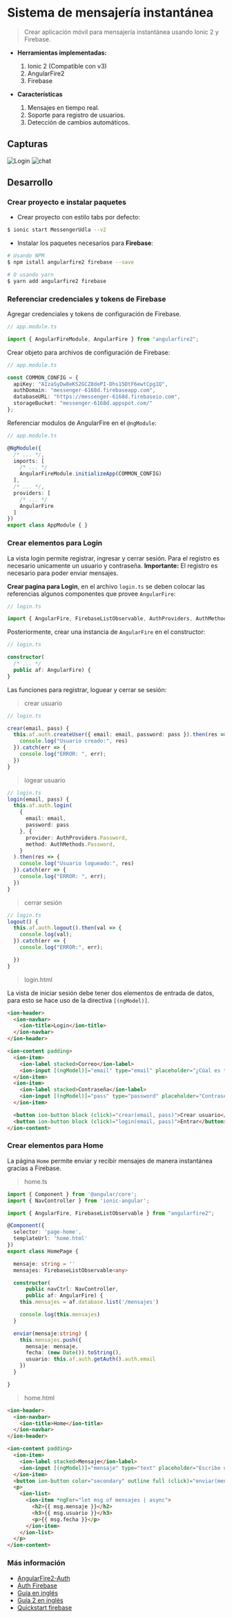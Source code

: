 # **Sistema de mensajería instantánea**

> Crear aplicación móvil para mensajería instantánea usando Ionic 2 y Firebase.

* **Herramientas implementadas:**
    1. Ionic 2 (Compatible con v3)
    2. AngularFire2
    3. Firebase

* **Características**
    1. Mensajes en tiempo real.
    2. Soporte para registro de usuarios.
    3. Detección de cambios automáticos.

## **Capturas**

<img src="./login.png" title="Login"/>
<img src="./chat.png" title="chat"/>


## **Desarrollo**

### **Crear proyecto e instalar paquetes**

- Crear proyecto con estilo tabs por defecto:
```bash
$ ionic start MessengerUdla --v2
```

- Instalar los paquetes necesarios para **Firebase**:
```bash
# Usando NPM
$ npm istall angularfire2 firebase --save

# O usando yarn
$ yarn add angularfire2 firebase
```

### **Referenciar credenciales y tokens de Firebase**
Agregar credenciales y tokens de configuración de Firebase.

```ts
// app.module.ts

import { AngularFireModule, AngularFire } from "angularfire2";
```

Crear objeto para archivos de configuración de Firebase:
```ts
// app.module.ts

const COMMON_CONFIG = {
  apiKey: "AIzaSyDw8eKS2GCZ8dePI-Dhs15DtF6ewtCpg1Q",
  authDomain: "messenger-6168d.firebaseapp.com",
  databaseURL: "https://messenger-6168d.firebaseio.com",
  storageBucket: "messenger-6168d.appspot.com/"
};
```

Referenciar modulos de AngularFire en el `@ngModule`:
```ts
// app.module.ts

@NgModule({
  /* ... */,
  imports: [
    /* ... */
    AngularFireModule.initializeApp(COMMON_CONFIG)
  ],
  /* ... */,
  providers: [
    /* ... */
    AngularFire
  ]
})
export class AppModule { }
```

### **Crear elementos para Login**

La vista login permite registrar, ingresar y cerrar sesión. Para el registro es necesario unicamente un usuario y contraseña.
**Importante:** El registro es necesario para poder enviar mensajes.


**Crear pagina para Login**, en el archivo `login.ts` se deben colocar las referencias algunos componentes que provee `AngularFire`:

```ts
// login.ts

import { AngularFire, FirebaseListObservable, AuthProviders, AuthMethods } from "angularfire2";
```
Posteriormente, crear una instancia de `AngularFire` en el constructor: 
```ts
// login.ts

constructor(
  /* ... */
  public af: AngularFire) {
}
```

Las funciones para registrar, loguear y cerrar se sesión:

> crear usuario
```ts
// login.ts

crear(email, pass) {
  this.af.auth.createUser({ email: email, password: pass }).then(res => {
    console.log("Usuario creado:", res)
  }).catch(err => {
    console.log("ERROR: ", err);
  })
}
```
> logear usuario
```ts
// login.ts
login(email, pass) {
  this.af.auth.login(
    {
      email: email,
      password: pass
    }, {
      provider: AuthProviders.Password,
      method: AuthMethods.Password,
    }
  ).then(res => {
    console.log("Usuario logueado:", res)
  }).catch(err => {
    console.log("ERROR: ", err);
  })
}
```

> cerrar sesión
```ts
// login.ts
logout() {
  this.af.auth.logout().then(val => {
    console.log(val);
  }).catch(err => {
    console.log("ERROR:", err);

  })
}
```

> login.html

La vista de iniciar sesión debe tener dos elementos de entrada de datos, para esto se hace uso de la directiva `[(ngModel)]`.

```html
<ion-header>
  <ion-navbar>
    <ion-title>Login</ion-title>
  </ion-navbar>
</ion-header>

<ion-content padding>
  <ion-item>
    <ion-label stacked>Correo</ion-label>
    <ion-input [(ngModel)]="email" type="email" placeholder="¿Cúal es tu correo?"></ion-input>
  </ion-item>
  <ion-item>
    <ion-label stacked>Contraseña</ion-label>
    <ion-input [(ngModel)]="pass" type="password" placeholder="Contraseña"></ion-input>
  </ion-item>

  <button ion-button block (click)="crear(email, pass)">Crear usuario</button>
  <button ion-button block (click)="login(email, pass)">Entrar</button>
</ion-content>
```

### **Crear elementos para Home**

La página `Home` permite enviar y recibír mensajes de manera instantánea gracias a Firebase.

> home.ts

```ts
import { Component } from '@angular/core';
import { NavController } from 'ionic-angular';

import { AngularFire, FirebaseListObservable } from "angularfire2";

@Component({
  selector: 'page-home',
  templateUrl: 'home.html'
})
export class HomePage {

  mensaje: string = ''
  mensajes: FirebaseListObservable<any>

  constructor(
      public navCtrl: NavController, 
      public af: AngularFire) {
    this.mensajes = af.database.list('/mensajes')

    console.log(this.mensajes)
  }

  enviar(mensaje:string) {
    this.mensajes.push({
      mensaje: mensaje,
      fecha: (new Date()).toString(),
      usuario: this.af.auth.getAuth().auth.email
    })
  }

}
```

> home.html
```html
<ion-header>
  <ion-navbar>
    <ion-title>Home</ion-title>
  </ion-navbar>
</ion-header>

<ion-content padding>
  <ion-item>
    <ion-label stacked>Mensaje</ion-label>
    <ion-input [(ngModel)]="mensaje" type="text" placeholder="Escribe un mensaje"></ion-input>
  </ion-item>
  <button ion-button color="secondary" outline full (click)="enviar(mensaje)">Enviar</button>
  <p>
    <ion-list>
      <ion-item *ngFor="let msg of mensajes | async">
        <h2>{{ msg.mensaje }}</h2>
        <h3>{{ msg.usuario }}</h3>
        <p>{{ msg.fecha }}</p>
      </ion-item>
    </ion-list>
  </p>
</ion-content>
```


### Más información

- [AngularFire2-Auth](https://github.com/angular/angularfire2/blob/master/docs/5-user-authentication.md)
- [Auth Firebase](http://tphangout.com/ionic-2-authentication-using-firebase)
- [Guía en inglés](https://www.joshmorony.com/building-a-crud-ionic-2-application-with-firebase-angularfire)
- [Guía 2 en inglés](https://www.pluralsight.com/guides/front-end-javascript/using-angularfire2-to-build-ionic-2-firebase-apps)
- [Quickstart firebase](https://firebase.google.com/docs/database/security/quickstart)
